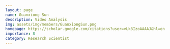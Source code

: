 ```yaml
---
layout: page
name: Guanxiong Sun
description: Video Analysis
img: assets/img/members/GuanxiongSun.png
homepage: https://scholar.google.com/citations?user=vLk3IzoAAAAJ&hl=en
importance: 8
category: Research Scientist
---
```

